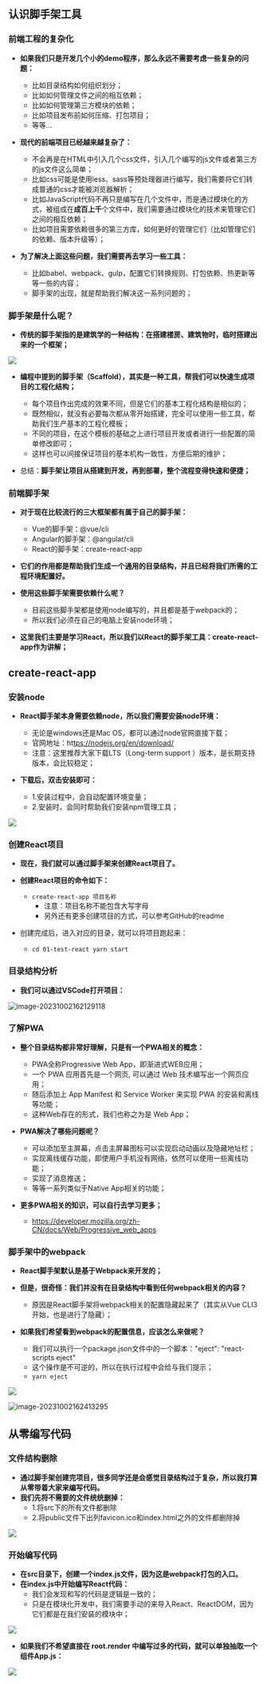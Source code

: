 ## 认识脚手架工具

### **前端工程的复杂化**

- **如果我们只是开发几个小的demo程序，那么永远不需要考虑一些复杂的问题：**
  - 比如目录结构如何组织划分；
  - 比如如何管理文件之间的相互依赖；
  - 比如如何管理第三方模块的依赖；
  - 比如项目发布前如何压缩、打包项目；
  - 等等...

- **现代的前端项目已经越来越复杂了：**
  - 不会再是在HTML中引入几个css文件，引入几个编写的js文件或者第三方的js文件这么简单；
  - 比如css可能是使用less、sass等预处理器进行编写，我们需要将它们转成普通的css才能被浏览器解析；
  - 比如JavaScript代码不再只是编写在几个文件中，而是通过模块化的方式，被组成在**成百上千**个文件中，我们需要通过模块化的技术来管理它们之间的相互依赖；
  - 比如项目需要依赖很多的第三方库，如何更好的管理它们（比如管理它们的依赖、版本升级等）；

- **为了解决上面这些问题，我们需要再去学习一些工具：**
  - 比如babel、webpack、gulp，配置它们转换规则、打包依赖、热更新等等一些的内容；
  - 脚手架的出现，就是帮助我们解决这一系列问题的；


### **脚手架是什么呢？**

- **传统的脚手架指的是建筑学的一种结构：在搭建楼房、建筑物时，临时搭建出来的一个框架；**

![](./image/Aspose.Words.252221db-a29f-44a8-bd21-45518cf0ffdd.012.png)

- **编程中提到的脚手架（Scaffold），其实是一种工具，帮我们可以快速生成项目的工程化结构；**
  - 每个项目作出完成的效果不同，但是它们的基本工程化结构是相似的；
  - 既然相似，就没有必要每次都从零开始搭建，完全可以使用一些工具，帮助我们生产基本的工程化模板；
  - 不同的项目，在这个模板的基础之上进行项目开发或者进行一些配置的简单修改即可；
  - 这样也可以间接保证项目的基本机构一致性，方便后期的维护；

- 总结：**脚手架让项目从搭建到开发，再到部署，整个流程变得快速和便捷；**

### **前端脚手架**

- **对于现在比较流行的三大框架都有属于自己的脚手架：**
  - Vue的脚手架：@vue/cli
  - Angular的脚手架：@angular/cli
  - React的脚手架：create-react-app

- **它们的作用都是帮助我们生成一个通用的目录结构，并且已经将我们所需的工程环境配置好。**
- **使用这些脚手架需要依赖什么呢？**
  - 目前这些脚手架都是使用node编写的，并且都是基于webpack的；
  - 所以我们必须在自己的电脑上安装node环境；

- **这里我们主要是学习React，所以我们以React的脚手架工具：create-react-app作为讲解；**

## create-react-app

### **安装node**

- **React脚手架本身需要依赖node，所以我们需要安装node环境：**
  - 无论是windows还是Mac OS，都可以通过node官网直接下载；
  - 官网地址：ht[tps://nodejs.org/en/download/](https://nodejs.org/en/download/)
  - 注意：这里推荐大家下载LTS（Long-term support ）版本，是长期支持版本，会比较稳定；

- **下载后，双击安装即可：**
  - 1\.安装过程中，会自动配置环境变量；
  - 2\.安装时，会同时帮助我们安装npm管理工具；


**![](./image/Aspose.Words.252221db-a29f-44a8-bd21-45518cf0ffdd.013.png)**

### **创建React项目**

- **现在，我们就可以通过脚手架来创建React项目了。**
- **创建React项目的命令如下：**
  - `create-react-app 项目名称 `
    - 注意：项目名称不能包含大写字母
    - 另外还有更多创建项目的方式，可以参考GitHub的readme

- 创建完成后，进入对应的目录，就可以将项目跑起来： 
  - `cd 01-test-react yarn start `

### **目录结构分析**

- **我们可以通过VSCode打开项目：**

![image-20231002162129118](image/04_React%E8%84%9A%E6%89%8B%E6%9E%B6%E8%A7%A3%E6%9E%90/image-20231002162129118.png)

### **了解PWA**

- **整个目录结构都非常好理解，只是有一个PWA相关的概念：**
  - PWA全称Progressive Web App，即渐进式WEB应用；
  - 一个 PWA 应用首先是一个网页, 可以通过 Web 技术编写出一个网页应用；
  - 随后添加上 App Manifest 和 Service Worker 来实现 PWA 的安装和离线等功能；
  - 这种Web存在的形式，我们也称之为是 Web App；

- **PWA解决了哪些问题呢？**
  - 可以添加至主屏幕，点击主屏幕图标可以实现启动动画以及隐藏地址栏；
  - 实现离线缓存功能，即使用户手机没有网络，依然可以使用一些离线功能；
  - 实现了消息推送；
  - 等等一系列类似于Native App相关的功能；

- **更多PWA相关的知识，可以自行去学习更多；**
  - <https://developer.mozilla.org/zh-CN/docs/Web/Progressive_web_apps>


### **脚手架中的webpack**

- **React脚手架默认是基于Webpack来开发的；**
- **但是，很奇怪：我们并没有在目录结构中看到任何webpack相关的内容？**
  - 原因是React脚手架将webpack相关的配置隐藏起来了（其实从Vue CLI3开始，也是进行了隐藏）；

- **如果我们希望看到webpack的配置信息，应该怎么来做呢？**
  - 我们可以执行一个package.json文件中的一个脚本："eject": "react-scripts eject"
  - 这个操作是不可逆的，所以在执行过程中会给与我们提示；
  - `yarn eject`


![](./image/Aspose.Words.252221db-a29f-44a8-bd21-45518cf0ffdd.017.png)

![image-20231002162413295](image/04_React%E8%84%9A%E6%89%8B%E6%9E%B6%E8%A7%A3%E6%9E%90/image-20231002162413295.png)

## 从零编写代码

### **文件结构删除**

- **通过脚手架创建完项目，很多同学还是会感觉目录结构过于复杂，所以我打算从零带着大家来编写代码。**
- **我们先将不需要的文件统统删掉：**
  - 1.将src下的所有文件都删除
  - 2.将public文件下出列favicon.ico和index.html之外的文件都删除掉


![](./image/Aspose.Words.252221db-a29f-44a8-bd21-45518cf0ffdd.019.png)

### **开始编写代码**

- **在src目录下，创建一个index.js文件，因为这是webpack打包的入口。**
- **在index.js中开始编写React代码：**
  - 我们会发现和写的代码是逻辑是一致的；
  - 只是在模块化开发中，我们需要手动的来导入React、ReactDOM，因为它们都是在我们安装的模块中；


![](./image/Aspose.Words.252221db-a29f-44a8-bd21-45518cf0ffdd.020.png)

- **如果我们不希望直接在 root.render 中编写过多的代码，就可以单独抽取一个组件App.js：**

![](./image/Aspose.Words.252221db-a29f-44a8-bd21-45518cf0ffdd.021.png)
